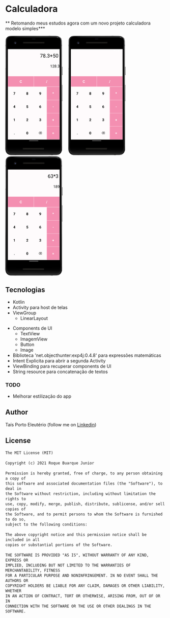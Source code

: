 # Calculadora

** Retomando meus estudos agora com um novo projeto calculadora modelo simples***


<img src="app/src/main/res/result/Screenshot_20230626_233704.png" alt="Descrição da imagem" width="180">&emsp;
<img src="app/src/main/res/result/Screenshot_20230626_233724.png" alt="Descrição da imagem" width="180">&emsp;
<img src="app/src/main/res/result/Screenshot_20230626_233735.png" alt="Descrição da imagem" width="180">




## Tecnologias
* Kotlin
* Activity para host de telas
* ViewGroup  
    * LinearLayout
- Components de UI
    - TextView
    - ImagemView
    - Button
    - Image
- Biblioteca 'net.objecthunter:exp4j:0.4.8' para expressões matemáticas 
- Intent Explicita para abrir a segunda Activity
- ViewBinding para recuperar components de UI
- String resource para concatenação de textos


### TODO
- Melhorar estilização do app

## Author
Taís Porto Eleutério (follow me on [Linkedin](https://www.linkedin.com/in/taisporto/))

## License
```
The MIT License (MIT)

Copyright (c) 2021 Roque Buarque Junior

Permission is hereby granted, free of charge, to any person obtaining a copy of
this software and associated documentation files (the "Software"), to deal in
the Software without restriction, including without limitation the rights to
use, copy, modify, merge, publish, distribute, sublicense, and/or sell copies of
the Software, and to permit persons to whom the Software is furnished to do so,
subject to the following conditions:

The above copyright notice and this permission notice shall be included in all
copies or substantial portions of the Software.

THE SOFTWARE IS PROVIDED "AS IS", WITHOUT WARRANTY OF ANY KIND, EXPRESS OR
IMPLIED, INCLUDING BUT NOT LIMITED TO THE WARRANTIES OF MERCHANTABILITY, FITNESS
FOR A PARTICULAR PURPOSE AND NONINFRINGEMENT. IN NO EVENT SHALL THE AUTHORS OR
COPYRIGHT HOLDERS BE LIABLE FOR ANY CLAIM, DAMAGES OR OTHER LIABILITY, WHETHER
IN AN ACTION OF CONTRACT, TORT OR OTHERWISE, ARISING FROM, OUT OF OR IN
CONNECTION WITH THE SOFTWARE OR THE USE OR OTHER DEALINGS IN THE SOFTWARE.
```
